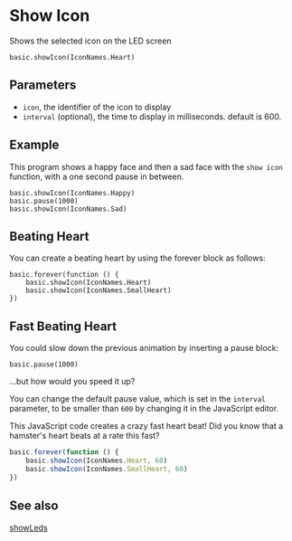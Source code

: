 # Show Icon

Shows the selected icon on the LED screen

```sig
basic.showIcon(IconNames.Heart)
```

## Parameters

* ``icon``, the identifier of the icon to display
* ``interval`` (optional), the time to display in milliseconds. default is 600.

## Example

This program shows a happy face and then a sad face with the ``show icon`` function, with a one second pause in between.

```blocks
basic.showIcon(IconNames.Happy)
basic.pause(1000)
basic.showIcon(IconNames.Sad)
```

## Beating Heart

You can create a beating heart by using the forever block as follows:

```blocks
basic.forever(function () {
    basic.showIcon(IconNames.Heart)
    basic.showIcon(IconNames.SmallHeart)
})
```

## Fast Beating Heart

You could slow down the previous animation by inserting a pause block:

```block
basic.pause(1000)
```

...but how would you speed it up?

You can change the default pause value, which is set in the ``interval`` parameter, to be smaller than `600` by changing it in the JavaScript editor.

This JavaScript code creates a crazy fast heart beat! Did you know that a hamster's heart beats at a rate this fast? 

```typescript
basic.forever(function () {
    basic.showIcon(IconNames.Heart, 60)
    basic.showIcon(IconNames.SmallHeart, 60)
})
```

## See also

[showLeds](/reference/basic/show-leds)
